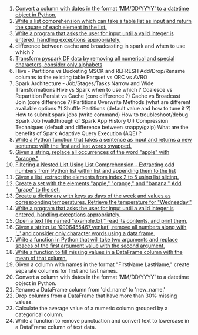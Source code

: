 1. [Convert a column with dates in the format 'MM/DD/YYYY' to a datetime object in Python.](./convert_date_column.py)
2. [Write a list comprehension which can take a table list as input and return the square of each element in the list.](./list_comprehension.py)
3. [Write a program that asks the user for input until a valid integer is entered, handling exceptions appropriately.](./python_program_for_integer.py)
4. difference between cache and broadcasting in spark and when to use which ?
5. [Transform pyspark DF data by removing all numerical and special characters, consider only alphabets](./pyspark_program_only_alphabets.ipynb)
6. Hive -
    Partitions vs Bucketing
    MSCK and REFRESH
    Add/Drop/Rename columns to the existing table 
    Parquet vs ORC vs AVRO 
7. Spark Architecture - Job/Stages/Tasks
    Narrow and Wide Transformations
    Hive vs Spark when to use which ?
    Coalesce vs Repartition
    Persist vs Cache (core difference ?)
    Cache vs Broadcast Join (core difference ?)
    Partitions Overwrite Methods (what are different available options ?)
    Shuffle Partitions (default value and how to tune it ?)
    How to submit spark jobs (write command)
    How to troubleshoot/debug Spark Job (walkthrough of Spark App History UI)
    Compression Techniques (default and difference between snappy/gzip)
    What are the benefits of Spark Adaptive Query Execution (AQE) ?
8. [Write a Python function that takes a sentence as input and returns a new sentence with the first and last words swapped.](./python_program_swap_words.py)
9. [Given a string, replace all occurrences of the word "apple" with "orange."](./python_program_replace_word.py)
10. [Filtering a Nested List Using List Comprehension - Extracting odd numbers from Python list within list and appending them to the list](./filter_nested_list_using_list_comprehension.py)
11. [Given a list, extract the elements from index 2 to 5 using list slicing.](./list_slicing.py)
12. [Create a set with the elements "apple," "orange," and "banana." Add "grape" to the set.](./add_element_to_set.py)
13. [Create a dictionary with keys as days of the week and values as corresponding temperatures. Retrieve the temperature for "Wednesday."](./retrieve_value_from_dict.py)
14. [Write a program that asks the user for input until a valid integer is entered, handling exceptions appropriately.](./python_program_for_integer.py)
15. [Open a text file named "example.txt," read its contents, and print them.](./file_reading.py)
16. [Given a string i.e '0906455467_venkat', remove all numbers along with '_' and consider only character words using a data frame.](./string_cleaning.py)
17. [Write a function in Python that will take two arguments and replace spaces of the first argument value with the second argument.](./python_program_working_with_arguments.py)
18. [Write a function to fill missing values in a DataFrame column with the mean of that column.](./replace_missing_values_with_mean_dataframe.py)
19. Given a column with names in the format "FirstName LastName," create separate columns for first and last names.
20. Convert a column with dates in the format 'MM/DD/YYYY' to a datetime object in Python.
21. Rename a DataFrame column from 'old_name' to 'new_name.'
22. Drop columns from a DataFrame that have more than 30% missing values.
23. Calculate the average value of a numeric column grouped by a categorical column.
24. Write a function to remove punctuation and convert text to lowercase in a DataFrame column of text data.